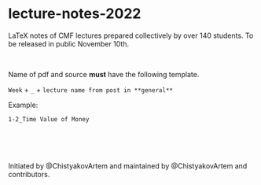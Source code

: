 # lecture-notes-2022
LaTeX notes of CMF lectures prepared collectively by over 140 students. To be released in public November 10th.

<br/>

Name of pdf and source **must** have the following template.

`Week` + `_` + `lecture name from post in **general**`

Example:

`1-2_Time Value of Money`

<br/>
<br/>
<br/>

Initiated by @ChistyakovArtem and maintained by @ChistyakovArtem and contributors. 
